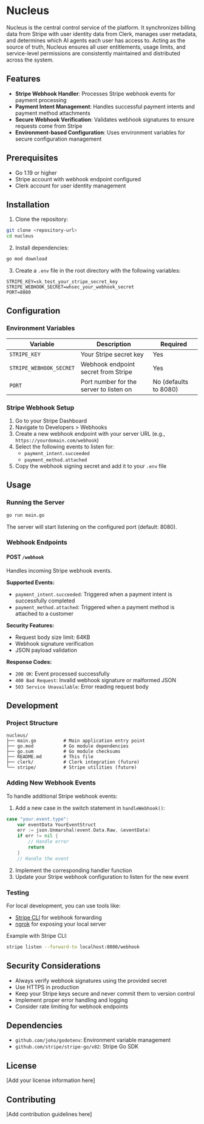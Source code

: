 # Nucleus

Nucleus is the central control service of the platform. It synchronizes billing data from Stripe with user identity data from Clerk, manages user metadata, and determines which AI agents each user has access to. Acting as the source of truth, Nucleus ensures all user entitlements, usage limits, and service-level permissions are consistently maintained and distributed across the system.

## Features

- **Stripe Webhook Handler**: Processes Stripe webhook events for payment processing
- **Payment Intent Management**: Handles successful payment intents and payment method attachments
- **Secure Webhook Verification**: Validates webhook signatures to ensure requests come from Stripe
- **Environment-based Configuration**: Uses environment variables for secure configuration management

## Prerequisites

- Go 1.19 or higher
- Stripe account with webhook endpoint configured
- Clerk account for user identity management

## Installation

1. Clone the repository:
```bash
git clone <repository-url>
cd nucleus
```

2. Install dependencies:
```bash
go mod download
```

3. Create a `.env` file in the root directory with the following variables:
```env
STRIPE_KEY=sk_test_your_stripe_secret_key
STRIPE_WEBHOOK_SECRET=whsec_your_webhook_secret
PORT=8080
```

## Configuration

### Environment Variables

| Variable | Description | Required |
|----------|-------------|----------|
| `STRIPE_KEY` | Your Stripe secret key | Yes |
| `STRIPE_WEBHOOK_SECRET` | Webhook endpoint secret from Stripe | Yes |
| `PORT` | Port number for the server to listen on | No (defaults to 8080) |

### Stripe Webhook Setup

1. Go to your Stripe Dashboard
2. Navigate to Developers > Webhooks
3. Create a new webhook endpoint with your server URL (e.g., `https://yourdomain.com/webhook`)
4. Select the following events to listen for:
   - `payment_intent.succeeded`
   - `payment_method.attached`
5. Copy the webhook signing secret and add it to your `.env` file

## Usage

### Running the Server

```bash
go run main.go
```

The server will start listening on the configured port (default: 8080).

### Webhook Endpoints

#### POST `/webhook`

Handles incoming Stripe webhook events.

**Supported Events:**
- `payment_intent.succeeded`: Triggered when a payment intent is successfully completed
- `payment_method.attached`: Triggered when a payment method is attached to a customer

**Security Features:**
- Request body size limit: 64KB
- Webhook signature verification
- JSON payload validation

**Response Codes:**
- `200 OK`: Event processed successfully
- `400 Bad Request`: Invalid webhook signature or malformed JSON
- `503 Service Unavailable`: Error reading request body

## Development

### Project Structure

```
nucleus/
├── main.go          # Main application entry point
├── go.mod           # Go module dependencies
├── go.sum           # Go module checksums
├── README.md        # This file
├── clerk/           # Clerk integration (future)
└── stripe/          # Stripe utilities (future)
```

### Adding New Webhook Events

To handle additional Stripe webhook events:

1. Add a new case in the switch statement in `handleWebhook()`:
```go
case "your.event.type":
    var eventData YourEventStruct
    err := json.Unmarshal(event.Data.Raw, &eventData)
    if err != nil {
        // Handle error
        return
    }
    // Handle the event
```

2. Implement the corresponding handler function
3. Update your Stripe webhook configuration to listen for the new event

### Testing

For local development, you can use tools like:
- [Stripe CLI](https://stripe.com/docs/stripe-cli) for webhook forwarding
- [ngrok](https://ngrok.com/) for exposing your local server

Example with Stripe CLI:
```bash
stripe listen --forward-to localhost:8080/webhook
```

## Security Considerations

- Always verify webhook signatures using the provided secret
- Use HTTPS in production
- Keep your Stripe keys secure and never commit them to version control
- Implement proper error handling and logging
- Consider rate limiting for webhook endpoints

## Dependencies

- `github.com/joho/godotenv`: Environment variable management
- `github.com/stripe/stripe-go/v82`: Stripe Go SDK

## License

[Add your license information here]

## Contributing

[Add contribution guidelines here]